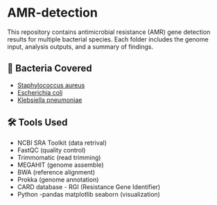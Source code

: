 
# AMR-detection

This repository contains antimicrobial resistance (AMR) gene detection results for multiple bacterial species.
Each folder includes the genome input, analysis outputs, and a summary of findings.

## 🧬 Bacteria Covered

- [Staphylococcus aureus](./Staphylococcus_aureus) 
- [Escherichia coli](./Escherichia_coli)
- [Klebsiella pneumoniae](./Klebsiella_pneumoniae) 

## 🛠 Tools Used

- NCBI SRA Toolkit (data retrival)
- FastQC (quality control)
- Trimmomatic (read trimming)
- MEGAHIT (genome assemble)
- BWA (reference alignment)
- Prokka (genome annotation)
- CARD database - RGI (Resistance Gene Identifier)
- Python -pandas matplotlib seaborn (visualization)
